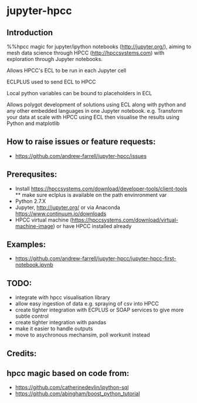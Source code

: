 # jupyter-hpcc

## Introduction
%%hpcc magic for jupyter/ipython notebooks (http://jupyter.org/), aiming to mesh data science through HPCC (http://hpccsystems.com) with exploration through Jupyter notebooks.

Allows HPCC's ECL to be run in each Jupyter cell

ECLPLUS used to send ECL to HPCC

Local python variables can be bound to placeholders in ECL

Allows polygot development of solutions using ECL along with python and any other embedded languages in one Jupyter notebook.
e.g. Transform your data at scale with HPCC using ECL then visualise the results using Python and matplotlib

## How to raise issues or feature requests:
* https://github.com/andrew-farrell/jupyter-hpcc/issues

## Prerequsites:
* Install https://hpccsystems.com/download/developer-tools/client-tools
** make sure eclplus is available on the path envinronment var
* Python 2.7.X
* Jupyter, http://jupyter.org/ or via Anaconda  https://www.continuum.io/downloads
* HPCC virtual machine (https://hpccsystems.com/download/virtual-machine-image) or have HPCC installed already

## Examples:
*  https://github.com/andrew-farrell/jupyter-hpcc/jupyter-hpcc-first-notebook.ipynb

## TODO:
* integrate with hpcc visualisation library
* allow easy ingestion of data e.g. spraying of csv into HPCC
* create tighter integration with ECPLUS or SOAP services to give more subtle control
* create tighter integration with pandas
* make it easier to handle outputs
* move to asychronous mechansim, poll workunit instead

## Credits:

## hpcc magic based on code from:
* https://github.com/catherinedevlin/ipython-sql
* https://github.com/abingham/boost_python_tutorial
